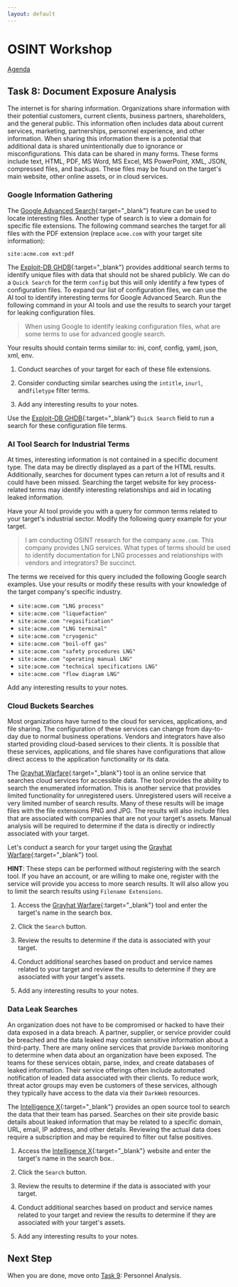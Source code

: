 ```yaml
---
layout: default
---
```


# OSINT Workshop
[Agenda](./index.md)

## Task 8: Document Exposure Analysis

The internet is for sharing information. Organizations share information with their potential customers, current clients, business partners, shareholders, and the general public. This information often includes data about current services, marketing, partnerships, personnel experience, and other information. When sharing this information there is a potential that additional data is shared unintentionally due to ignorance or misconfigurations. This data can be shared in many forms. These forms include text, HTML, PDF, MS Word, MS Excel, MS PowerPoint, XML, JSON, compressed files, and backups. These files may be found on the target's main website, other online assets, or in cloud services.

### Google Information Gathering

The [Google Advanced Search](https://www.google.co.uk/advanced_search){:target="_blank"} feature can be used to locate interesting files. Another type of search is to view a domain for specific file extensions. The following command searches the target for all files with the PDF extension (replace `acme.com` with your target site information):

```site:acme.com ext:pdf```

The [Exploit-DB GHDB](https://www.exploit-db.com/google-hacking-database){:target="_blank"} provides additional search terms to identify unique files with data that should not be shared publicly. We can do a `Quick Search` for the term `config` but this will only identify a few types of configuration files. To expand our list of configuration files, we can use the AI tool to identify interesting terms for Google Advanced Search. Run the following command in your AI tools and use the results to search your target for leaking configuration files.

> When using Google to identify leaking configuration files, what are some terms to use for advanced google search.

Your results should contain terms similar to: ini, conf, config, yaml, json, xml, env.

1. Conduct searches of your target for each of these file extensions.

2. Consider conducting similar searches using the `intitle`, `inurl`, and`filetype` filter terms.

3. Add any interesting results to your notes.

Use the [Exploit-DB GHDB](https://www.exploit-db.com/google-hacking-database){:target="_blank"} `Quick Search` field to run a search for these configuration file terms. 

### AI Tool Search for Industrial Terms

At times, interesting information is not contained in a specific document type. The data may be directly displayed as a part of the HTML results. Additionally, searches for document types can return a lot of results and it could have been missed. Searching the target website for key process-related terms may identify interesting relationships and aid in locating leaked information.

Have your AI tool provide you with a query for common terms related to your target's industrial sector. Modify the following query example for your target.

> I am conducting OSINT research for the company `acme.com`. This company provides LNG services. What types of terms should be used to identify documentation for LNG processes and relationships with vendors and integrators? Be succinct.

The terms we received for this query included the following Google search examples. Use your results or modify these results with your knowledge of the target company's specific industry.

* ```site:acme.com "LNG process"```
* ```site:acme.com "liquefaction"```
* ```site:acme.com "regasification"```
* ```site:acme.com "LNG terminal"```
* ```site:acme.com "cryogenic"```
* ```site:acme.com "boil-off gas"```
* ```site:acme.com "safety procedures LNG"```
* ```site:acme.com "operating manual LNG"```
* ```site:acme.com "technical specifications LNG"```
* ```site:acme.com "flow diagram LNG"```

Add any interesting results to your notes.

### Cloud Buckets Searches

Most organizations have turned to the cloud for services, applications, and file sharing. The configuration of these services can change from day-to-day due to normal business operations. Vendors and integrators have also started providing cloud-based services to their clients. It is possible that these services, applications, and file shares have configurations that allow direct access to the application functionality or its data.

The [Grayhat Warfare](https://grayhatwarfare.com/){:target="_blank"} tool is an online service that searches cloud services for accessible data. The tool provides the ability to search the enumerated information. This is another service that provides limited functionality for unregistered users. Unregistered users will receive a very limited number of search results. Many of these results will be image files with the file extensions PNG and JPG. The results will also include files that are associated with companies that are not your target's assets. Manual analysis will be required to determine if the data is directly or indirectly associated with your target.

Let's conduct a search for your target using the [Grayhat Warfare](https://grayhatwarfare.com/){:target="_blank"} tool.

**HINT**: These steps can be performed without registering with the search tool. If you have an account, or are willing to make one, register with the service will provide you access to more search results. It will also allow you to limit the search results using `Filename Extensions`.

1. Access the [Grayhat Warfare](https://grayhatwarfare.com/){:target="_blank"} tool and enter the target's name in the search box.

2. Click the `Search` button.

3. Review the results to determine if the data is associated with your target.

4. Conduct additional searches based on product and service names related to your target and review the results to determine if they are associated with your target's assets.

5. Add any interesting results to your notes.

### Data Leak Searches

An organization does not have to be compromised or hacked to have their data exposed in a data breach. A partner, supplier, or service provider could be breached and the data leaked may contain sensitive information about a third-party. There are many online services that provide `DarkWeb` monitoring to determine when data about an organization have been exposed. The teams for these services obtain, parse, index, and create databases of leaked information. Their service offerings often include automated notification of leaded data associated with their clients. To reduce work, threat actor groups may even be customers of these services, although they typically have access to the data via their `DarkWeb` resources.

The [Intelligence X](https://intelx.io/){:target="_blank"} provides an open source tool to search the data that their team has parsed. Searches on their site provide basic details about leaked information that may be related to a specific domain, URL, email, IP address, and other details. Reviewing the actual data does require a subscription and may be required to filter out false positives. 

1. Access the [Intelligence X](https://intelx.io/){:target="_blank"} website and enter the target's name in the search box..

2. Click the `Search` button.

3. Review the results to determine if the data is associated with your target.

4. Conduct additional searches based on product and service names related to your target and review the results to determine if they are associated with your target's assets.

5. Add any interesting results to your notes.

## Next Step

When you are done, move onto [Task 9](task9.md): Personnel Analysis.